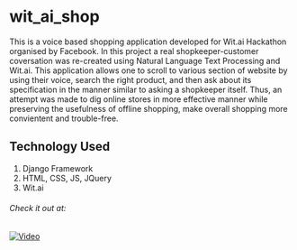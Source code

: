 # wit_ai_shop
This is a voice based shopping application developed for Wit.ai Hackathon organised by Facebook. In this project a real shopkeeper-customer coversation was re-created using Natural Language Text Processing and Wit.ai. This application allows one to scroll to various section of website by using their voice, search the right product, and then ask about its specification in the manner similar to asking a shopkeeper itself.  Thus, an attempt was made to dig online stores in more effective manner while preserving the usefulness of offline shopping, make overall shopping more convientent and trouble-free.

## Technology Used  
1. Django Framework  
2. HTML, CSS, JS, JQuery  
3. Wit.ai  

###### Check it out at:  
[![Video](https://img.youtube.com/vi/ibL18OK9zqo/0.jpg)](https://www.youtube.com/watch?v=ibL18OK9zqo)

